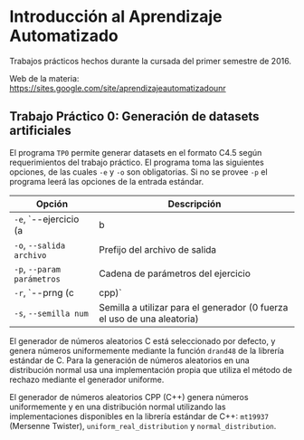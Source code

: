 # Introducción al Aprendizaje Automatizado

Trabajos prácticos hechos durante la cursada del primer semestre de 2016.

Web de la materia: https://sites.google.com/site/aprendizajeautomatizadounr

## Trabajo Práctico 0: Generación de datasets artificiales

El programa `TP0` permite generar datasets en el formato C4.5 según requerimientos del trabajo práctico.
El programa toma las siguientes opciones, de las cuales `-e` y `-o` son obligatorias. Si no se provee
`-p` el programa leerá las opciones de la entrada estándar.

Opción                              | Descripción
------------------------------------|------------------------------------------------------------------------
`-e`, `--ejercicio (a | b | c)`     | Ejercicio a ejecutar
`-o`, `--salida archivo`            | Prefijo del archivo de salida
`-p`, `--param parámetros`          | Cadena de parámetros del ejercicio
`-r`, `--prng (c | cpp)`            | Selecciona el generador de números pseudoaleatorios a utilizar
`-s`, `--semilla num`               | Semilla a utilizar para el generador (0 fuerza el uso de una aleatoria)

El generador de números aleatorios C está seleccionado por defecto, y genera números uniformemente mediante la función
`drand48` de la librería estándar de C. Para la generación de números aleatorios en una distribución normal usa una
implementación propia que utiliza el método de rechazo mediante el generador uniforme.

El generador de números aleatorios CPP (C++) genera números uniformemente y en una distribución normal utilizando las
implementaciones disponibles en la librería estándar de C++: `mt19937` (Mersenne Twister), `uniform_real_distribution` y
`normal_distribution`.
